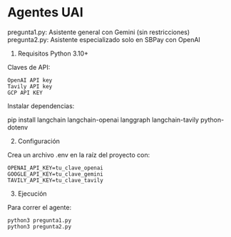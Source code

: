 # Agentes UAI

pregunta1.py: Asistente general con Gemini (sin restricciones)
pregunta2.py: Asistente especializado solo en SBPay con OpenAI

1. Requisitos
Python 3.10+

Claves de API:

	OpenAI API key
	Tavily API key
	GCP API KEY

Instalar dependencias:

pip install langchain langchain-openai langgraph langchain-tavily python-dotenv

2. Configuración

Crea un archivo .env en la raíz del proyecto con:

	OPENAI_API_KEY=tu_clave_openai
	GOOGLE_API_KEY=tu_clave_gemini
	TAVILY_API_KEY=tu_clave_tavily

3. Ejecución

Para correr el agente:

	python3 pregunta1.py
	python3 pregunta2.py

